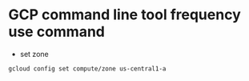 # GCP command line tool frequency use command

- set zone

```sh
gcloud config set compute/zone us-central1-a
```
